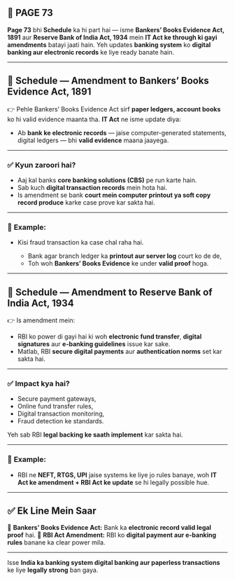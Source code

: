 ## 📄 **PAGE 73**

**Page 73** bhi **Schedule** ka hi part hai — isme **Bankers’ Books Evidence Act, 1891** aur **Reserve Bank of India Act, 1934** mein **IT Act ke through ki gayi amendments** batayi jaati hain.
Yeh updates **banking system** ko **digital banking aur electronic records** ke liye ready banate hain.

---

## 🔹 **Schedule — Amendment to Bankers’ Books Evidence Act, 1891**

👉 Pehle Bankers’ Books Evidence Act sirf **paper ledgers, account books** ko hi valid evidence maanta tha.
**IT Act** ne isme update diya:

* Ab **bank ke electronic records** — jaise computer-generated statements, digital ledgers — bhi **valid evidence** maana jaayega.

---

### ✅ **Kyun zaroori hai?**

* Aaj kal banks **core banking solutions (CBS)** pe run karte hain.
* Sab kuch **digital transaction records** mein hota hai.
* Is amendment se bank **court mein computer printout ya soft copy record produce** karke case prove kar sakta hai.

---

### 🧩 **Example:**

* Kisi fraud transaction ka case chal raha hai.

  * Bank agar branch ledger ka **printout aur server log** court ko de de,
  * Toh woh **Bankers’ Books Evidence** ke under **valid proof** hoga.

---

## 🔹 **Schedule — Amendment to Reserve Bank of India Act, 1934**

👉 Is amendment mein:

* RBI ko power di gayi hai ki woh **electronic fund transfer**, **digital signatures** aur **e-banking guidelines** issue kar sake.
* Matlab, RBI **secure digital payments** aur **authentication norms** set kar sakta hai.

---

### ✅ **Impact kya hai?**

* Secure payment gateways,
* Online fund transfer rules,
* Digital transaction monitoring,
* Fraud detection ke standards.

Yeh sab RBI **legal backing ke saath implement** kar sakta hai.

---

### 🧩 **Example:**

* RBI ne **NEFT, RTGS, UPI** jaise systems ke liye jo rules banaye, woh **IT Act ke amendment + RBI Act ke update** se hi legally possible hue.

---

## ✅ **Ek Line Mein Saar**

📌 **Bankers’ Books Evidence Act:** Bank ka **electronic record valid legal proof** hai.
📌 **RBI Act Amendment:** RBI ko **digital payment aur e-banking rules** banane ka clear power mila.

---

Isse **India ka banking system digital banking aur paperless transactions** ke liye **legally strong** ban gaya.
